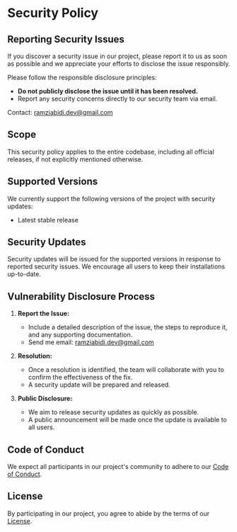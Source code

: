 # Security Policy

## Reporting Security Issues

If you discover a security issue in our project, please report it to us as soon as possible and we appreciate your efforts to disclose the issue responsibly.

Please follow the responsible disclosure principles:
- **Do not publicly disclose the issue until it has been resolved.**
- Report any security concerns directly to our security team via email.

Contact: [ramziabidi.dev@gmail.com](mailto:ramziabidi.dev@gmail.com)

## Scope

This security policy applies to the entire codebase, including all official releases, if not explicitly mentioned otherwise.

## Supported Versions

We currently support the following versions of the project with security updates:

- Latest stable release

## Security Updates

Security updates will be issued for the supported versions in response to reported security issues. We encourage all users to keep their installations up-to-date.

## Vulnerability Disclosure Process

1. **Report the Issue:**
   - Include a detailed description of the issue, the steps to reproduce it, and any supporting documentation.
   - Send me email: 
     [ramziabidi.dev@gmail.com](mailto:ramziabidi.dev@gmail.com)
 
2. **Resolution:**
   - Once a resolution is identified, the team will collaborate with you to confirm the effectiveness of the fix.
   - A security update will be prepared and released.

3. **Public Disclosure:**
   - We aim to release security updates as quickly as possible.
   - A public announcement will be made once the update is available to all users.

## Code of Conduct

We expect all participants in our project's community to adhere to our [Code of Conduct](CODE_OF_CONDUCT.md).

## License

By participating in our project, you agree to abide by the terms of our [License](LICENSE).
